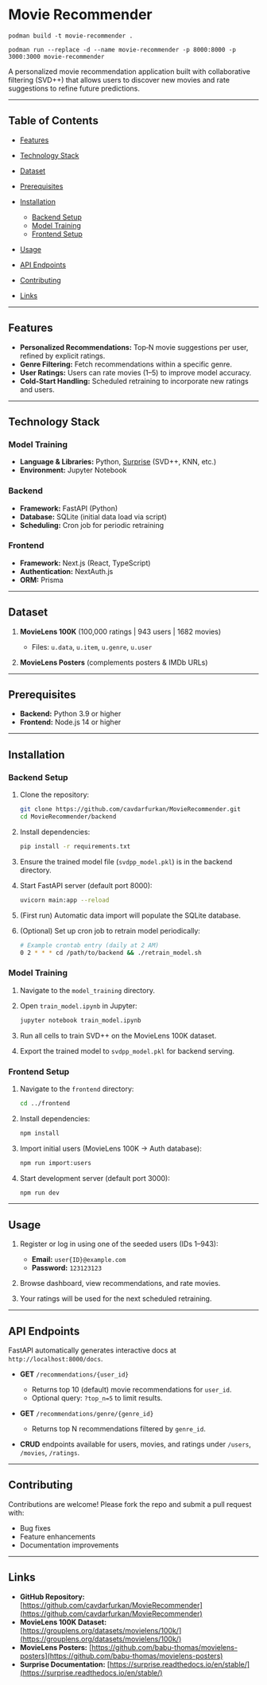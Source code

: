 # Movie Recommender

`podman build -t movie-recommender .`

`podman run --replace -d --name movie-recommender -p 8000:8000 -p 3000:3000 movie-recommender`

A personalized movie recommendation application built with collaborative filtering (SVD++) that allows users to discover new movies and rate suggestions to refine future predictions.

---

## Table of Contents

* [Features](#features)
* [Technology Stack](#technology-stack)
* [Dataset](#dataset)
* [Prerequisites](#prerequisites)
* [Installation](#installation)

  * [Backend Setup](#backend-setup)
  * [Model Training](#model-training)
  * [Frontend Setup](#frontend-setup)
* [Usage](#usage)
* [API Endpoints](#api-endpoints)
* [Contributing](#contributing)
* [Links](#links)

---

## Features

* **Personalized Recommendations:** Top‑N movie suggestions per user, refined by explicit ratings.
* **Genre Filtering:** Fetch recommendations within a specific genre.
* **User Ratings:** Users can rate movies (1–5) to improve model accuracy.
* **Cold‑Start Handling:** Scheduled retraining to incorporate new ratings and users.

---

## Technology Stack

### Model Training

* **Language & Libraries:** Python, [Surprise](https://surprise.readthedocs.io/en/stable/) (SVD++, KNN, etc.)
* **Environment:** Jupyter Notebook

### Backend

* **Framework:** FastAPI (Python)
* **Database:** SQLite (initial data load via script)
* **Scheduling:** Cron job for periodic retraining

### Frontend

* **Framework:** Next.js (React, TypeScript)
* **Authentication:** NextAuth.js
* **ORM:** Prisma

---

## Dataset

1. **MovieLens 100K** (100,000 ratings | 943 users | 1682 movies)

   * Files: `u.data`, `u.item`, `u.genre`, `u.user`
2. **MovieLens Posters** (complements posters & IMDb URLs)

---

## Prerequisites

* **Backend:** Python 3.9 or higher
* **Frontend:** Node.js 14 or higher

---

## Installation

### Backend Setup

1. Clone the repository:

   ```bash
   git clone https://github.com/cavdarfurkan/MovieRecommender.git
   cd MovieRecommender/backend
   ```

2. Install dependencies:

   ```bash
   pip install -r requirements.txt
   ```

3. Ensure the trained model file (`svdpp_model.pkl`) is in the backend directory.
4. Start FastAPI server (default port 8000):

   ```bash
   uvicorn main:app --reload
   ```

5. (First run) Automatic data import will populate the SQLite database.
6. (Optional) Set up cron job to retrain model periodically:

   ```bash
   # Example crontab entry (daily at 2 AM)
   0 2 * * * cd /path/to/backend && ./retrain_model.sh
   ```

### Model Training

1. Navigate to the `model_training` directory.
2. Open `train_model.ipynb` in Jupyter:

   ```bash
   jupyter notebook train_model.ipynb
   ```

3. Run all cells to train SVD++ on the MovieLens 100K dataset.
4. Export the trained model to `svdpp_model.pkl` for backend serving.

### Frontend Setup

1. Navigate to the `frontend` directory:

   ```bash
   cd ../frontend
   ```

2. Install dependencies:

   ```bash
   npm install
   ```

3. Import initial users (MovieLens 100K → Auth database):

   ```bash
   npm run import:users
   ```

4. Start development server (default port 3000):

   ```bash
   npm run dev
   ```

---

## Usage

1. Register or log in using one of the seeded users (IDs 1–943):

   * **Email:** `user{ID}@example.com`
   * **Password:** `123123123`
2. Browse dashboard, view recommendations, and rate movies.
3. Your ratings will be used for the next scheduled retraining.

---

## API Endpoints

FastAPI automatically generates interactive docs at `http://localhost:8000/docs`.

* **GET** `/recommendations/{user_id}`

  * Returns top 10 (default) movie recommendations for `user_id`.
  * Optional query: `?top_n=5` to limit results.

* **GET** `/recommendations/genre/{genre_id}`

  * Returns top N recommendations filtered by `genre_id`.

* **CRUD** endpoints available for users, movies, and ratings under `/users`, `/movies`, `/ratings`.

---

## Contributing

Contributions are welcome! Please fork the repo and submit a pull request with:

* Bug fixes
* Feature enhancements
* Documentation improvements

---

## Links

* **GitHub Repository:** [https://github.com/cavdarfurkan/MovieRecommender](https://github.com/cavdarfurkan/MovieRecommender)
* **MovieLens 100K Dataset:** [https://grouplens.org/datasets/movielens/100k/](https://grouplens.org/datasets/movielens/100k/)
* **MovieLens Posters:** [https://github.com/babu-thomas/movielens-posters](https://github.com/babu-thomas/movielens-posters)
* **Surprise Documentation:** [https://surprise.readthedocs.io/en/stable/](https://surprise.readthedocs.io/en/stable/)
